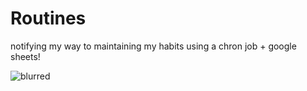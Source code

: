# Routines

notifying my way to maintaining my habits using a chron job + google sheets!

![blurred](https://user-images.githubusercontent.com/30136716/213897245-6baba9ab-0da3-475b-9598-ab3a2b93c09f.png)
